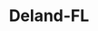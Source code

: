 ---
title: Deland-FL
slug: deland-fl
f_state:
- cms/state/florida.md
f_locations:
- cms/payday-loan/advance-america-1529.md
- cms/payday-loan/amscot-4571.md
- cms/payday-loan/deland-and-debary-greyhound-bus-stations-15734.md
- cms/payday-loan/fastfunding-the-company-inc-17934.md
- cms/payday-loan/first-america-cash-advance-18169.md
- cms/payday-loan/florida-cash-advance-inc-18756.md
- cms/payday-loan/florida-cash-advance-inc-18757.md
- cms/payday-loan/hold-a-check-19438.md
- cms/payday-loan/hold-a-check-inc-19442.md
- cms/payday-loan/hold-a-check-19446.md
updated-on: '2024-05-30T13:41:28.615Z'
created-on: '2024-05-30T13:41:28.615Z'
published-on: '2024-05-30T13:54:32.469Z'
f_city: Deland
layout: '[city].html'
tags: city
---